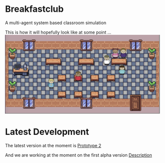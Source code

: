 # Breakfastclub
A multi-agent system based classroom simulation

This is how it will hopefully look like at some point ...
![Visual design](docs/images/design.png)

# Latest Development
The latest version at the moment is [Prototype 2](https://github.com/mapa17/breakfastclub/tree/master/Breakfastclub_beta)

And we are working at the moment on the first alpha version [Description](https://github.com/mapa17/breakfastclub/projects/2)
